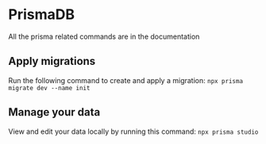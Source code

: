 # PrismaDB

All the prisma related commands are in the documentation

## Apply migrations

Run the following command to create and apply a migration:
`npx prisma migrate dev --name init`

## Manage your data

View and edit your data locally by running this command:
`npx prisma studio`
